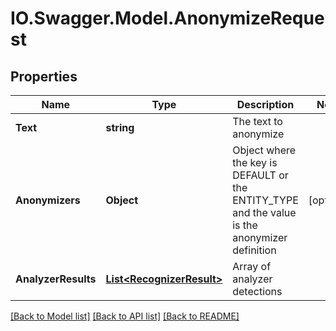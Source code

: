 # IO.Swagger.Model.AnonymizeRequest
## Properties

Name | Type | Description | Notes
------------ | ------------- | ------------- | -------------
**Text** | **string** | The text to anonymize | 
**Anonymizers** | **Object** | Object where the key is DEFAULT or the ENTITY_TYPE and the value is the anonymizer definition | [optional] 
**AnalyzerResults** | [**List&lt;RecognizerResult&gt;**](RecognizerResult.md) | Array of analyzer detections | 

[[Back to Model list]](../README.md#documentation-for-models) [[Back to API list]](../README.md#documentation-for-api-endpoints) [[Back to README]](../README.md)

